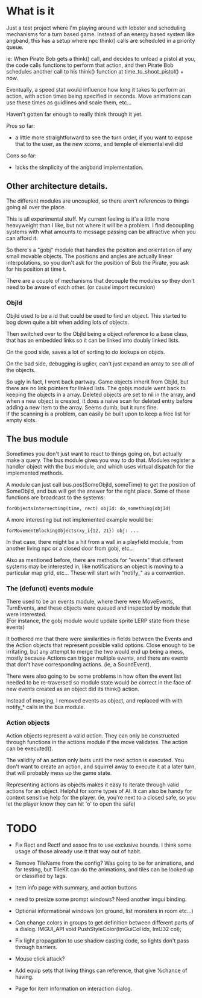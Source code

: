 # What is it
Just a test project where I'm playing around with lobster and scheduling
mechanisms for a turn based game.  Instead of an energy based system like
angband, this has a setup where npc think() calls are scheduled in a priority queue.  

ie: When Pirate Bob gets a think() call, and decides to unload a pistol at you,
the code calls functions to perform that action, and then Pirate Bob schedules
another call to his think() function at time_to_shoot_pistol() + now.

Eventually, a speed stat would influence how long it takes to perform an action, 
with action times being specified in seconds.  Move animations can use these 
times as guidlines and scale them, etc...

Haven't gotten far enough to really think through it yet.

Pros so far:
  - a little more straightforward to see the turn order, if you want to expose
    that to the user, as the new xcoms, and temple of elemental evil did

Cons so far:
  - lacks the simplicity of the angband implementation.
    
## Other architecture details.

The different modules are uncoupled, so there aren't references to things 
going all over the place.

This is all experimental stuff.  My current feeling is it's a little more 
heavyweight than I like, but not where it will be a problem.  I find decoupling
systems with what amounts to message passing can be attractive when you can 
afford it.

So there's a "gobj" module that handles the position and orientation of any
small movable objects.  The positions and angles are actually linear 
interpolations, so you don't ask for the position of Bob the Pirate, you
ask for his position at time t.

There are a couple of mechanisms that decouple the modules so they don't 
need to be aware of each other.  (or cause import recursion)

### ObjId

ObjId used to be a id that could be used to find an object.  This started
to bog down quite a bit when adding lots of objects. 

Then switched over to the ObjId being a object reference to a base class, 
that has an embedded links so it can be linked into doubly linked lists.

On the good side, saves a lot of sorting to do lookups on objids.

On the bad side, debugging is uglier, can't just expand an array
to see all of the objects.

So ugly in fact, I went back partway.  Game objects inherit from ObjId, but
there are no link pointers for linked lists.  The gobjs module went back to 
keeping the objects in a array.  Deleted objects are set to nil in the array, 
and when a new object is created, it does a naive scan for deleted entry
before adding a new item to the array.  Seems dumb, but it runs fine.  
If the scanning is a problem, can easily be built upon to keep a free list
for empty slots.


## The bus module
Sometimes you don't just want to react to things going on, but actually make
a query.  The bus module gives you way to do that.  Modules register a 
handler object with the bus module, and which uses virtual dispatch for the 
implemented methods.

A module can just call bus.pos(SomeObjId, someTime) to get the position of
SomeObjId, and bus will get the answer for the right place.  Some of these
functions are broadcast to the systems: 

    forObjectsIntersecting(time, rect) objId: do_something(objId)

A more interesting but not implemented example would be:

    forMovementBlockingObjects(xy_i{12, 21}) obj: ...

In that case, there might be a hit from a wall in a playfield module, from another
living npc or a closed door from gobj, etc...  

Also as mentioned before, there are methods for "events" that different systems
may be interested in, like notifications an object is moving to a particular
map grid, etc...  These will start with "notify_" as a convention.

### The (defunct) events module

There used to be an events module, where there were MoveEvents, TurnEvents, 
and these objects were queued and inspected by module that were interested.  
(For instance, the gobj module would update sprite LERP state from these events)

It bothered me that there were similarities in fields between the Events and 
the Action objects that represent possible valid options.  Close enough to be
irritating, but any attempt to merge the two would end up being a mess, 
mostly because Actions can trigger multiple events, and there are events that
don't have corresponding actions.  (ie, a SoundEvent).

There were also going to be some problems in how often the event list needed
to be re-traversed so module state would be correct in the face of new events 
created as an object did its think() action.

Instead of merging, I removed events as object, and replaced with with notify_*
calls in the bus module.  

### Action objects

Action objects represent a valid action.  They can only be constructed through
functions in the actions module if the move validates.  The action can be
executed().  

The validity of an action only lasts until the next action is executed.  You 
don't want to create an action, and squirrel away to execute it at a later turn, 
that will probably mess up the game state.

Representing actions as objects makes it easy to iterate through valid actions
for an object.  Helpful for some types of AI.  It can also be handy for context
sensitive help for the player.  (ie, you're next to a closed safe, so you let
the player know they can hit 'o' to open the safe)

# TODO
- Fix Rect and Rectf and assoc fns to use exclusive bounds. I think some usage of those
  already use it that way out of habit.
- Remove TileName from the config?  Was going to be for animations, and
  for testing, but TileKit can do the animations, and tiles can be
  looked up or classified by tags.
- Item info page with summary, and action buttons
- need to presize some prompt windows?  Need another imgui binding.
- Optional informational windows (on ground, list monsters in room etc...)
- Can change colors in groups to get definition between different parts
  of a dialog.
    IMGUI_API void          PushStyleColor(ImGuiCol idx, ImU32 col);

- Fix light propagation to use shadow casting code, so lights don't pass
  through barriers.  

- Mouse click attack?

- Add equip sets that living things can reference, that give %chance of having.
- Page for item information on interaction dialog.

